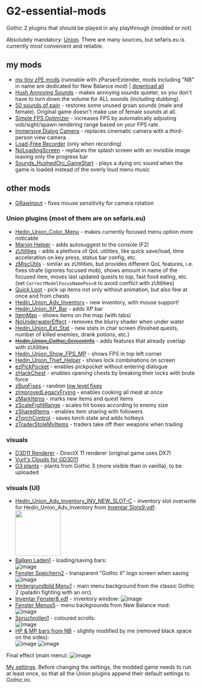 # G2-essential-mods
Gothic 2 plugins that should be played in any playthrough (modded or not)

Absolutely mandatory: [Union](https://www.sefaris.eu/union/plugins). There are many sources, but sefaris.eu is currently most convenient and reliable.

## my mods
- [my tiny zPE mods](https://github.com/the-overdriven/G2-my-zPE-mods) (runnable with zParserExtender, mods including "NB" in name are dedicated for New Balance mod) | [download all](https://github.com/the-overdriven/G2-my-zPE-mods/archive/refs/heads/main.zip)
- [Hush Annoying Sounds](https://www.nexusmods.com/gothic2/mods/39) - makes annoying sounds quieter, so you don't have to turn down the volume for ALL sounds (including dubbing).
- [50 sounds of pain](https://www.nexusmods.com/gothic2/mods/48) - restores some unused groan sounds (male and female). Original game doesn't make use of female sounds at all.
- [Simple FPS Optimizer](https://www.nexusmods.com/gothic2/mods/89) - increases FPS by automatically adjusting vob/sight/spawn rendering range based on your FPS rate.
- [Immersive Dialog Camera](https://github.com/the-overdriven/G2-essential-mods/blob/main/vdf/ImmersiveDialogCamera.vdf) - replaces cinematic camera with a third-person view camera
- [Load-Free Recorder](https://www.nexusmods.com/gothic2/mods/90) (only when recording)
- [NoLoadingScreen](https://github.com/the-overdriven/g2-nb-install-guide/blob/main/plugins/NoLoadingScreen.vdf) - replaces the splash screen with an invisible image leaving only the progress bar
- [Sounds_HushedOrc_GameStart](https://github.com/the-overdriven/g2-nb-install-guide/blob/main/plugins/Sounds_HushedOrc_GameStart.mod) - plays a dying orc sound when the game is loaded instead of the overly loud menu music

## other mods
- [GRawInput](https://github.com/SaiyansKing/GRawInput/releases) - fixes mouse sensitivity for camera rotation

### Union plugins (most of them are on sefaris.eu)
- [Hedin_Union_Color_Menu](https://drive.google.com/drive/folders/1T_ADIdlwvWruW6tzxgt1rIwKIlKUjaLm) - makes currently focused menu option more noticable
- [Marvin Helper](https://steamcommunity.com/sharedfiles/filedetails/?id=2847617433) - adds autosuggest to the console (F2)
- [zUtilities](https://sefaris.eu/union/plugins) - adds a plethora of QoL utilities, like quick save/load, time acceleration on key press, status bar config, etc.
- [zMiscUtils](https://sefaris.eu/union/plugins) - similar as zUtilities, but provides different QoL features, i.e. fixes strafe (ignores focused mob), shows amount in name of the focused item, moves last updated quests to top, fast food eating, etc. (set `CorrectModelFocusNamePos=0` to avoid conflict with zUtilities)
- [Quick Loot](https://www.sefaris.eu/union/plugins) - pick up items not only without animation, but also few at once and from chests
- [Hedin_Union_Adv_Inventory](https://www.sefaris.eu/union/plugins) - new inventory, with mouse support!
- [Hedin_Union_XP_Bar](https://www.sefaris.eu/union/plugins) - adds XP bar
- [ItemMap](https://www.sefaris.eu/union/plugins) - shows items on the map (with tabs)
- [NoUnderwaterEffect](https://www.sefaris.eu/union/plugins) - removes the blurry shader when under water
- [Hedin_Union_Ext_Stat](https://www.sefaris.eu/union/plugins) - new stats in char screen (finished quests, number of killed enemies, drank potions, etc.)
- ~~[Hedin_Union_Gothic_ScreenInfo](https://www.sefaris.eu/union/plugins)~~ - adds features that already overlap with zUtilities
- [Hedin_Union_Show_FPS_MP](https://www.sefaris.eu/union/plugins) - shows FPS in top left corner
- [Hedin_Union_Thief_Helper](https://www.sefaris.eu/union/plugins) - shows lock combinations on screen
- [ezPickPocket](https://www.sefaris.eu/union/plugins) - enables pickpocket without entering dialogue
- [zHackChest](https://www.sefaris.eu/union/plugins) - enables opening chests by breaking their locks with brute force
- [zBugFixes](https://www.sefaris.eu/union/plugins) - random [low level fixes](https://steamcommunity.com/sharedfiles/filedetails/?id=2849396194)
- [zImprovedLegacyFrying](https://www.sefaris.eu/union/plugins) - enables cooking all meat at once
- [zMarkItems](https://www.sefaris.eu/union/plugins) - marks new items and quest items
- [zScaleFightRange](https://www.sefaris.eu/union/plugins) - scales hit boxes according to enemy size
- [zSharedItems](https://www.sefaris.eu/union/plugins) - enables item sharing with followers
- [zTorchControl](https://www.sefaris.eu/union/plugins) - saves torch state and adds hotkeys
- [zTraderStoleMyItems](https://www.sefaris.eu/union/plugins) - traders take off their weapons when trading

### visuals
- [D3D11 Renderer](https://github.com/SaiyansKing/GD3D11) - DirectX 11 renderer (original game uses DX7)
- [Vurt's Clouds for GD3D11](https://www.nexusmods.com/gothic2/mods/95)
- [G3 plants]() - plants from Gothic 3 (more visible than in vanilla), to be uploaded

### visuals (UI)
- [Hedin_Union_Adv_Inventory_INV_NEW_SLOT-C](https://github.com/the-overdriven/G2-essential-mods/blob/main/vdf/Hedin_Union_Adv_Inventory_INV_NEW_SLOT-C.vdf) - inventory slot overwrite for Hedin_Union_Adv_Inventory from
[Inventar Slots9.vdf](https://github.com/the-overdriven/G2-essential-mods/blob/main/vdf/%5BDesign%5D%20Inventar%20Slots9.vdf): <img src="https://github.com/user-attachments/assets/76ab5e8e-bc05-4525-b490-2a6f81a8d8b4" width="120px">
- [Balken Laden1](https://github.com/the-overdriven/G2-essential-mods/blob/main/vdf/%5BDesign%5D%20Balken%20Laden1.vdf) - loading/saving bars:  
![image](https://github.com/user-attachments/assets/599d3d24-b94f-407a-a9b4-fba9bd16aa74)
- [Fenster Speichern2](https://github.com/the-overdriven/G2-essential-mods/blob/main/vdf/%5BDesign%5D%20Fenster%20Speichern2.vdf) - transparent "Gothic II" logo screen when saving
![image](https://github.com/user-attachments/assets/c155fb8a-3bf6-40b9-9488-427ded990ee6)
- [Hintergrundbild Menu1](https://github.com/the-overdriven/G2-essential-mods/blob/main/vdf/%5BDesign%5D%20Hintergrundbild%20Menu1.vdf) - main menu background from the classic Gothic 2 (paladin fighting with an orc)
- [Inventar Fenster8.vdf](https://github.com/the-overdriven/G2-essential-mods/blob/main/vdf/%5BDesign%5D%20Inventar%20Fenster8.vdf) - inventory window:
![image](https://github.com/user-attachments/assets/f0f03d23-6249-4920-b017-cfb56634b9b5)
- [Fenster Menus5](https://github.com/the-overdriven/G2-essential-mods/blob/main/vdf/%5BDesign%5D%20Fenster%20Menus5.vdf) - menu backgrounds from New Balance mod:  
![image](https://github.com/user-attachments/assets/32ecbef0-45ef-48b9-b1e5-c1a1ebcf6429)
- [Spruchrollen1](https://github.com/the-overdriven/G2-essential-mods/blob/main/vdf/%5BAllerlei%5D%20Spruchrollen1.vdf) - coloured scrolls:  
![image](https://github.com/user-attachments/assets/6793ce04-1b36-4890-9498-4f7b5499d841)
- [HP & MP bars from NB](https://github.com/the-overdriven/G2-essential-mods/blob/main/vdf/NB_HP_MP_bars.vdf) - slightly modified by me (removed black space on the sides):  
![image](https://github.com/user-attachments/assets/95dbfd54-6f43-4653-8e66-0106bed4e197)
![image](https://github.com/user-attachments/assets/b16628ca-d618-445c-a9e0-fe8d913417f7)

Final effect (main menu):
![image](https://github.com/user-attachments/assets/7dbefa26-5826-480a-b1b4-c1fa5226530b)


[My settings](https://github.com/the-overdriven/G2-ini-fixer). Before changing the settings, the modded game needs to run at least once, so that all the Union plugins append their default settings to Gothic.ini.

